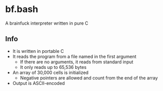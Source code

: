 # bf.bash

A brainfuck interpreter written in pure C

## Info

- It is written in portable C
- It reads the program from a file named in the first argument
	- If there are no arguments, it reads from standard input
	- It only reads up to 65,536 bytes
- An array of 30,000 cells is initialized
	- Negative pointers are allowed and count from the end of the array
- Output is ASCII-encoded
